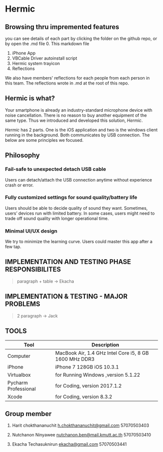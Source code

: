 # Hermic

## Browsing thru impremented features
you can see details of each part by clicking the folder on the github repo, or by open the .md file
0. This markdown file
1. iPhone App
2. VBCable Driver autoinstall script
3. Hermic system trayicon
4. Reflections

We also have members' reflections for each people from each person in this team. The reflections wrote in .md at the root of this repo.

## Hermic is what?

Your smartphone is already an industry-standard microphone device with noise cancellation. There is no reason to buy another equipment of the same type. Thus we introduced and developed this solution, *Hermic*.

*Hermic* has 2 parts. One is the iOS application and two is the windows client running in the background. Both communicates by USB connection. The below are some principles we focused.

## Philosophy
### Fail-safe to unexpected detach USB cable
Users can detach/attach the USB connection anytime without experience crash or error.
### Fully customized settings for sound quality/battery life
Users should be able to decide quality of sound they want. Sometimes, users’ devices run with limited battery. In some cases, users might need to trade off sound quality with longer operational time.
### Minimal UI/UX design
We try to minimize the learning curve. Users could master this app after a few tap.

## IMPLEMENTATION AND TESTING PHASE RESPONSIBILITES
> paragraph + table -> Ekacha

## IMPLEMENTATION & TESTING - MAJOR PROBLEMS
> 2 paragraph -> Jack

## TOOLS
Tool | Description
----- | ----------------------
Computer | MacBook Air, 1.4 GHz Intel Core i5, 8 GB 1600 MHz DDR3
iPhone | iPhone 7 128GB iOS 10.3.1
Virtualbox | for Running Windows ,version 5.1.22
Pycharm Professional | for Coding, version 2017.1.2
Xcode | for Coding, version 8.3.2




## Group member

1. Harit chokthananuchit
h.chokthananuchit@gmail.com
57070503403

2. Nutchanon Ninyawee
nutchanon.ben@mail.kmutt.ac.th
57070503410

3. Ekacha Techasuknirun
ekacha@gmail.com
57070503441
